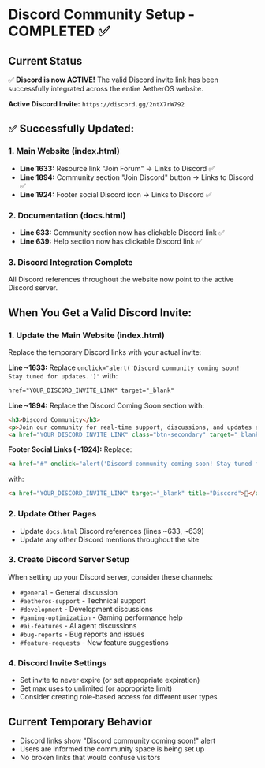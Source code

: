 # Discord Community Setup - COMPLETED ✅

## Current Status
✅ **Discord is now ACTIVE!** The valid Discord invite link has been successfully integrated across the entire AetherOS website.

**Active Discord Invite:** `https://discord.gg/2ntX7rW792`

## ✅ Successfully Updated:

### 1. Main Website (index.html)
- **Line 1633:** Resource link "Join Forum" → Links to Discord ✅
- **Line 1894:** Community section "Join Discord" button → Links to Discord ✅  
- **Line 1924:** Footer social Discord icon → Links to Discord ✅

### 2. Documentation (docs.html)
- **Line 633:** Community section now has clickable Discord link ✅
- **Line 639:** Help section now has clickable Discord link ✅

### 3. Discord Integration Complete
All Discord references throughout the website now point to the active Discord server.

## When You Get a Valid Discord Invite:

### 1. Update the Main Website (index.html)
Replace the temporary Discord links with your actual invite:

**Line ~1633:** Replace `onclick="alert('Discord community coming soon! Stay tuned for updates.')"` with:
```html
href="YOUR_DISCORD_INVITE_LINK" target="_blank"
```

**Line ~1894:** Replace the Discord Coming Soon section with:
```html
<h3>Discord Community</h3>
<p>Join our community for real-time support, discussions, and updates about AetherOS development.</p>
<a href="YOUR_DISCORD_INVITE_LINK" class="btn-secondary" target="_blank" style="margin-top: 1rem; display: inline-block;">Join Discord</a>
```

**Footer Social Links (~1924):** Replace:
```html
<a href="#" onclick="alert('Discord community coming soon! Stay tuned for updates.')" title="Discord">💬</a>
```
with:
```html
<a href="YOUR_DISCORD_INVITE_LINK" target="_blank" title="Discord">💬</a>
```

### 2. Update Other Pages
- Update `docs.html` Discord references (lines ~633, ~639)
- Update any other Discord mentions throughout the site

### 3. Create Discord Server Setup
When setting up your Discord server, consider these channels:
- `#general` - General discussion
- `#aetheros-support` - Technical support
- `#development` - Development discussions
- `#gaming-optimization` - Gaming performance help
- `#ai-features` - AI agent discussions
- `#bug-reports` - Bug reports and issues
- `#feature-requests` - New feature suggestions

### 4. Discord Invite Settings
- Set invite to never expire (or set appropriate expiration)
- Set max uses to unlimited (or appropriate limit)
- Consider creating role-based access for different user types

## Current Temporary Behavior
- Discord links show "Discord community coming soon!" alert
- Users are informed the community space is being set up
- No broken links that would confuse visitors
